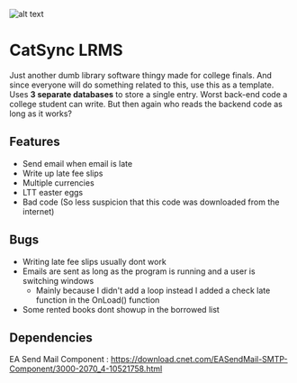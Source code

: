 ![alt text](https://i.imgur.com/RMuc1ki.png)

# CatSync LRMS
Just another dumb library software thingy made for college finals. And since everyone will do something related to this, use this as a template. Uses **3 separate databases** to store a single entry. Worst back-end code a college student can write. But then again who reads the backend code as long as it works? 

## Features
- Send email when email is late
- Write up late fee slips
- Multiple currencies
- LTT easter eggs
- Bad code (So less suspicion that this code was downloaded from the internet)

## Bugs
- Writing late fee slips usually dont work
- Emails are sent as long as the program is running and a user is switching windows
  - Mainly because I didn't add a loop instead I added a check late function in the OnLoad() function
- Some rented books dont showup in the borrowed list

## Dependencies
EA Send Mail Component : https://download.cnet.com/EASendMail-SMTP-Component/3000-2070_4-10521758.html
